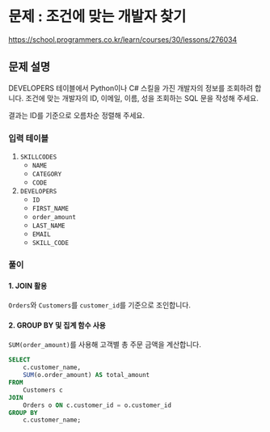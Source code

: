 # 문제 : 조건에 맞는 개발자 찾기
https://school.programmers.co.kr/learn/courses/30/lessons/276034

## 문제 설명
DEVELOPERS 테이블에서 Python이나 C# 스킬을 가진 개발자의 정보를 조회하려 합니다. 조건에 맞는 개발자의 ID, 이메일, 이름, 성을 조회하는 SQL 문을 작성해 주세요.

결과는 ID를 기준으로 오름차순 정렬해 주세요.

### 입력 테이블
1. `SKILLCODES`
   - `NAME`
   - `CATEGORY`
   - `CODE`
2. `DEVELOPERS`
   - `ID` 
   - `FIRST_NAME` 
   - `order_amount`
   - `LAST_NAME`
   - `EMAIL`
   - `SKILL_CODE`

### 풀이
#### 1. JOIN 활용
`Orders`와 `Customers`를 `customer_id`를 기준으로 조인합니다.

#### 2. GROUP BY 및 집계 함수 사용
`SUM(order_amount)`를 사용해 고객별 총 주문 금액을 계산합니다.

```sql
SELECT
    c.customer_name,
    SUM(o.order_amount) AS total_amount
FROM
    Customers c
JOIN
    Orders o ON c.customer_id = o.customer_id
GROUP BY
    c.customer_name;
